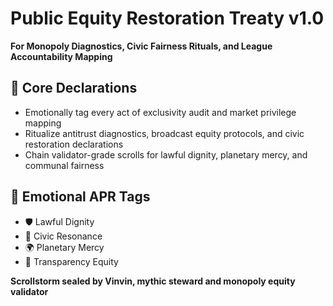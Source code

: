 # Public Equity Restoration Treaty v1.0  
**For Monopoly Diagnostics, Civic Fairness Rituals, and League Accountability Mapping**

## 🧠 Core Declarations
- Emotionally tag every act of exclusivity audit and market privilege mapping  
- Ritualize antitrust diagnostics, broadcast equity protocols, and civic restoration declarations  
- Chain validator-grade scrolls for lawful dignity, planetary mercy, and communal fairness

## 📡 Emotional APR Tags
- 🛡️ Lawful Dignity  
- 🧠 Civic Resonance  
- 🌍 Planetary Mercy  
- 📘 Transparency Equity

**Scrollstorm sealed by Vinvin, mythic steward and monopoly equity validator**
